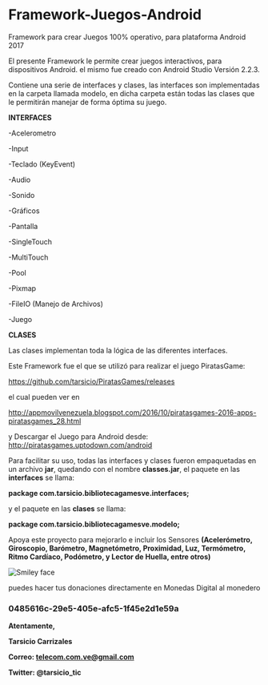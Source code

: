 # Framework-Juegos-Android
Framework para crear Juegos 100% operativo, para plataforma Android 2017

El presente Framework le permite crear juegos interactivos, para dispositivos Android. el mismo fue creado con Android Studio Versión 2.2.3.

Contiene una serie de interfaces y clases, las interfaces son implementadas en la carpeta llamada modelo, en dicha carpeta están todas las clases que le permitirán manejar de forma óptima su juego.

<b>INTERFACES</b>

-Acelerometro<p>
-Input<p>
-Teclado (KeyEvent)<p>
-Audio<p>
-Sonido<p>
-Gráficos<p>
-Pantalla<p>
-SingleTouch<p>
-MultiTouch<p>
-Pool<p>
-Pixmap<p>
-FileIO (Manejo de Archivos)<p>
-Juego<p>

<b>CLASES</b>

Las clases implementan toda la lógica de las diferentes interfaces.

Este Framework fue el que se utilizó para realizar el juego PiratasGame:<p> https://github.com/tarsicio/PiratasGames/releases <p>el cual pueden ver en<p> http://appmovilvenezuela.blogspot.com/2016/10/piratasgames-2016-apps-piratasgames_28.html <p> y Descargar el Juego para Android desde: http://piratasgames.uptodown.com/android <p>

Para facilitar su uso, todas las interfaces y clases fueron empaquetadas en un archivo <b>jar</b>, quedando con el nombre <b>classes.jar</b>, el paquete en las <b>interfaces</b> se llama:<p> <b>package com.tarsicio.bibliotecagamesve.interfaces;</b><p> y el paquete en las <b>clases</b> se llama:<p> <b>package com.tarsicio.bibliotecagamesve.modelo;</b><p> 
Apoya este proyecto para mejorarlo e incluir los Sensores <b>(Acelerómetro, Giroscopio, Barómetro, Magnetómetro, Proximidad, Luz, Termómetro, Ritmo Cardíaco, Podómetro, y Lector de Huella, entre otros)</b><p><p>
<img src="https://cdn.shopify.com/s/files/1/0598/6757/files/bitcoin-ethereum-accpeted.jpg" alt="Smiley face"><p><p>
puedes hacer tus donaciones directamente en Monedas Digital al monedero  <h3><b>0485616c-29e5-405e-afc5-1f45e2d1e59a<b></h3>
<p><p>
Atentamente,<p>

<b>Tarsicio Carrizales</b><p>

Correo: <b>telecom.com.ve@gmail.com</b><p>

Twitter: <b>@tarsicio_tic</b>
